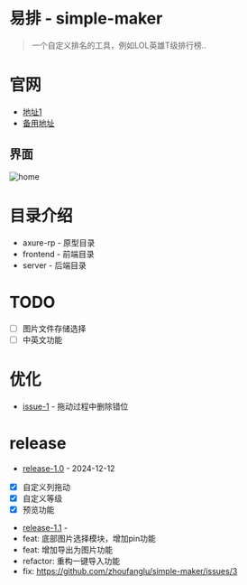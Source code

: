 # 易排 - simple-maker
> 一个自定义排名的工具，例如LOL英雄T级排行榜..

# 官网
- [地址1](http://124.221.125.121/simple-maker/#/home)
- [备用地址](https://zhoufanglu.github.io/share-reveal/simple-maker/index.html#/home)

## 界面
![home](https://github.com/zhoufanglu/simple-maker/blob/dev-1.0/frontend/src/assets/imgs/introduce/home.png)

# 目录介绍
- axure-rp - 原型目录
- frontend - 前端目录
- server - 后端目录

# TODO
- [ ] 图片文件存储选择
- [ ] 中英文功能

# 优化
- [issue-1](https://github.com/zhoufanglu/simple-maker/issues/1) - 拖动过程中删除错位 

# release
- [release-1.0](https://github.com/zhoufanglu/simple-maker/releases/tag/dev-1.0) - 2024-12-12
- [x] 自定义列拖动
- [x] 自定义等级
- [x] 预览功能

- [release-1.1](https://github.com/zhoufanglu/simple-maker/releases/tag/dev-1.1) -
- feat: 底部图片选择模块，增加pin功能
- feat: 增加导出为图片功能
- refactor: 重构一键导入功能
- fix: https://github.com/zhoufanglu/simple-maker/issues/3
